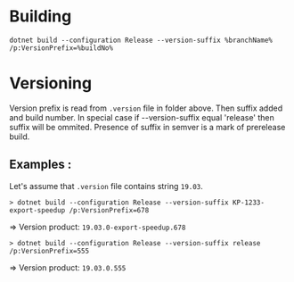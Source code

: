 # Building

`dotnet build --configuration Release --version-suffix %branchName% /p:VersionPrefix=%buildNo%`

# Versioning

Version prefix is read from `.version` file in folder above. Then suffix added and build number. In special case if --version-suffix equal 'release' 
then suffix will be ommited. Presence of suffix in semver is a mark of prerelease build.

## Examples :

Let's assume that `.version` file contains string `19.03`.

`> dotnet build --configuration Release --version-suffix KP-1233-export-speedup /p:VersionPrefix=678` 

=> Version product: `19.03.0-export-speedup.678`

`> dotnet build --configuration Release --version-suffix release /p:VersionPrefix=555`

=> Version product: `19.03.0.555`





